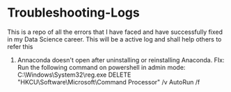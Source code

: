 # Troubleshooting-Logs
This is a repo of all the errors that I have faced and have successfully fixed in my Data Science career. This will be a active log and shall help others to refer this 

1. Annaconda doesn't open after uninstalling or reinstalling Anaconda. 
   FIx: Run the following command on powershell in admin mode: C:\Windows\System32\reg.exe DELETE "HKCU\Software\Microsoft\Command Processor" /v AutoRun /f
